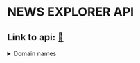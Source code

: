 # NEWS EXPLORER API
## Link to api: [:compass:](https://api.avi.news.explorer.students.nomoredomainssbs.ru)




<details>
   <summary>Domain names</summary>
avi.news.explorer.students.nomoredomainssbs.ru
www.avi.news.explorer.students.nomoredomainssbs.ru
api.avi.news.explorer.students.nomoredomainssbs.ru
34.125.41.232
</details>
